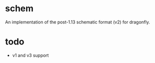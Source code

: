 # schem
An implementation of the post-1.13 schematic format (v2) for dragonfly.

# todo
- v1 and v3 support